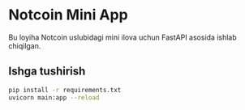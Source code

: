 # Notcoin Mini App

Bu loyiha Notcoin uslubidagi mini ilova uchun FastAPI asosida ishlab chiqilgan.

## Ishga tushirish

```bash
pip install -r requirements.txt
uvicorn main:app --reload
